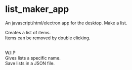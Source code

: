 # list_maker_app
An javascript/html/electron app for the desktop. Make a list.

Creates a list of items. <br>
Items can be removed by double clicking. <br>
<br>

W.I.P <br>
Gives lists a specific name. <br>
Save lists in a JSON file.
